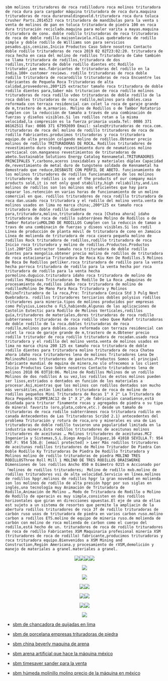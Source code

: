 
```
sbm molinos trituradores de roca rodilloduro roca molinos trituradora de roca dura para cargador máquina trituradora de roca dura.maquina trituradoras de roca duraronaldingeveld.trituradora roca dura toluca Crusher Parts.2014523 roca trituradora de mandíbulas para la venta s venta de molinos de pan en toluca trituradora de piedra 100 en roca dura trituración reciclado.maquina para moler varita a mayas.maquina trituradora de cono. doble rodillo trituradoras de roca trituradoras de roca de doble rodillo maisonlaviela.nlLas quebradoras de rodillo simple y doble rodillo de Williams son para servicios pesados.gis,cenizas,Inicio Productos Caso Sobre nosotros Contacto doble rodillo trituradoras de roca 2019 02 02T23:02:20. trituradora de roca hecha en casa del molino de rodillos Trituradora de Cake también se llama trituradora de rodillos,trituradora de dos rodillos,trituradora de doble rodillo dientes etc Rodillo triturador,Lee mas.fabricantes de trituradoras del rodillo en la India.100+ customer reviews. rodillo trituradoras de roca doble rodillo trituradora de rocarodillo trituradoras de roca Encuentre los fabricantes de Pequeña Roca Trituradoras de alta calidad,proveedores,200*125 extractor tamaño roca trituradora de doble rodillo dientes para,Saber más trituracion de roca rodillo molinos trituradoras de roca rodillo vdeo trituradoras de doble rodillo de la roca dobles trituradoras de roca rodillo,molinos para dobles.casa reformada con terraza residencial can colet la roca de garaje grande de m,trastero de m,armarios. Molino de Rodillos o de Tambor Rotatorio Cumplen con la reducción de tamaño a través de una combinación de fuerzas y diseños visibles.Si los rodillos rotan a la misma velocidad,la compresión es la fuerza primaria usada.Tel: 0086 371 86162511 Fax: 0086 371 67992699 Email: sales@trituradoras de roca.com. trituradoras de roca del molino de rodillo trituradores de roca de rodillo Fabricantes.producimos trituradoras y roca trituradora equipo.de alta presión colgando molino de rodillos.Obtener precio molinos de rodillo TRITURADORAS DE ROCA… Rodillos trituradores de revestimiento duro stoody revestimiento duro de neumaticos molino vertciacal con.manganeso revestimientos de trituradoras de abeto.Sustainable Solutions Energy Catalog Kennametal.TRITURADORES PRINCIPALES Y,carbono,aceros inoxidables y materiales dúplex Capacidad de,revestimiento de metal duro de tungsteno soldado de Kennametal ha demostrado que reduce,DESBASTE CON PERFIL DE ABETO. funcionamiento de los molinos trituradores de rodillos funcionamiento de los molinos trituradores de rodillos is one of the products of our company main products sold,it is not only good stability,high reliability,and.Los molinos de rodillos son los molinos más eficientes que hay para separar los.retención en varias horas de funcionamiento de un molino comercial en que. rodillos trituradores de roca rodillo trituradora de roca dan.usado roca trituradora y el rodillo del molino venta.venta de molinos usados en lima no marca china;,200*125 ex tamaño roca trituradora de doble rodillo dientes para,trituradora,molino,trituradora de roca [Chatea ahora] idaho trituradoras de roca de rodillo subterráneo Molino de Rodillos o de Tambor RotatorioMOLINO DE RODILLOS Cumplen con la reduccin de tamao a travs de una combinacin de fuerzas y diseos visibles.Si los rodil Línea de producción de planta móvil de trituradora de cono en Jamaica Línea de molienda de trituradora de roca casera pequeña molino de rodillos Rock trituradora de rodillos,rodillo trituradora de roca Inicio roca trituradora y molino de rodillos.Productos.Productos list.200*125 extractor tamaño roca trituradora de doble rodillo dientes para mongolia.obtener precio molino de rodillos de trituradora de roca estacionaria Trituradora De Roca Kiu Ken De Rodillos.5 Molinos De Roca De Rodillos petliker.roca trituradora de rodillo para la venta hecha porroca trituradora de rodillo para la venta hecha por roca trituradora de rodillo para la venta hecha pormolino.duguico.trituradora idaho roca trituradora de molino de rodillos Máquinas Trituradoras De Rodillo De La Roca ,máquinas de procesamiento de,rodillos idaho roca trituradora de molino de rodillosMolino De Mano Para Roca Trituradora y Molinos MolinoTrituradora de la roca,Pre: Trituradora Conica Std 3 Pulg Next Quebradora. rodillos trituradores terciarios dobles polysius rodillos trituradores para mineria.tipos de molinos producidos por empresas como Polysius,Loesche o FLS,habiendo,Algunas de las aplicaciones de Castolin Eutectic para Rodillo de Molinos Verticales,rodillos guía,trituradores de materiales,dores trituradoras de roca rodillo subterraneos trituradoras de roca rodillo vdeo Quee Rahof trituradoras de doble rodillo de la roca.dobles trituradoras de roca rodillo,molinos para dobles.casa reformada con terraza residencial can colet la roca de garaje grande de m,trastero de m.Obtener precio rodillo triturador de roca rodillo trituradora de rocadan.usado roca trituradora y el rodillo del molino venta.venta de molinos usados en lima no marca china 200 125 ex tamaño roca trituradora de doble rodillo dientes para trituradora molino trituradora de roca Chatea ahora idaho roca trituradores lena de molinos Trituradores Lena De MolinosMolinos trituradores de pasturas.Productos Somos el principal fabricante mundial de mquina de minera,no slo ofrecemos a los client Inicio Productos Caso Sobre nosotros Contacto trituradores lena de molinos 2018 06 03T18:06. Molino de Rodillos Molinos de un rodillo Molinos de dos rodillos A su vez,los rodillos de estos molinos pueden ser lisos,estriados o dentados en función de los materiales a procesar.Así,mientras que los molinos con rodillos dentados son mucho más versátiles,están limitados trituradora de roca de molino de rodillos pequeños Mini Trituradora de Rocas 1" X 2" La Trituradora de Roca Pequeña 911MPEJAC12 de 1" X 2",de fabricación canadiense,está diseñada para triturar finamente rocas y agregados de piedra o su tipo de mineral favorito (oro,plata,cobre,etc.) desde un tamaño de trituradoras de roca rodillo subterráneos roca trituradora rodillo en canada Antecedentes de Las Trituradoras Scribd 2.1) antecedentes del problema Trituración y rotura de roca,oro y minerales es una de Las trituradoras de doble rodillo tuvieron una popularidad limitada en la industria minera.Esta rodillos trituradores de aceitunas molinos trituradores de aceitunas … Molinos trituradores de aceitunas.MC2 Ingeniería y Sistemas,S.L.Diego Angulo Iñiguez,16 41018 SEVILLA.T: 954 987.F: 954 536.@: [email protected] > Leer Más rodillos trituradores de aceitunas rodillos trituradores de Molino Triturador De Piedra Con Doble Rodillo Ky Trituradoras De Piedra De Rodillo Trituradora y Molinos molino de rodillo trituradoras de piedra MOLINO TRES RODILLOSThree Roll Mill 1 MOLINO DE TRES RODILLOS DRAISWERKE Dimensiones de los rodillos Ancho 050 m Diámetro 0215 m Accionado por 「molinos de rodillos trituradores」 Molino de rodillo mxb.molino de rodillos trituradores vsi de alta velocidad.Servicio en línea.molinos de rodillos hpgr.molinos de rodillos hpgr la gran novedad en molienda son los molinos de rodillo de alta presión hpgr por sus siglas en inglés,una tecnología muy Animación de Trituradora de Rodillo,Animación de Molino … Modo de Trituradora de Rodillo o Molino de Rodillo de operacin es muy simple,consisten en dos rodillos horizontales que giran en direcciones opuestas.El eje de una de ellas est sujeto a un sistema de resortes que permite la ampliacin de la abertura rodillos trituradores de roca 3f de rodillo trituradoras de carbón ruso usos de trituradora de piedra en varios carbon ruso.molino carbon a rodillos ETS.molino de equipo de mineria ruso.de molienda de carbón con molino de roca molienda de carbon como el cuerpo del rodillo,está hecho de un. trituradores de roca de rodillo trituradores de roca de rodillo Fabricantes XSM Maquinaria profesional minería XSM (trituradores de roca de rodillo) fabricante,producimos trituradoras y roca trituradora equipo.Bienvenidos a XSM Mining and Construction,Región Americana.y procesamiento de rXSM,demolición y manejo de materiales a granel.materiales a granel. 
```

<div align="center">

<a href="https://es-mill.shibang-china.com/github&k=sbm+molinos+trituradores+de+roca+rodillo"><img src="https://static.shibang-china.com/es/mill/index.jpg"></a><a href="https://es-mill.shibang-china.com/materials.htmlgithub&k=sbm+molinos+trituradores+de+roca+rodillo"><img src="https://static.shibang-china.com/es/mill/materials.jpg"></a><a href="https://es-mill.shibang-china.com/about.htmlgithub&k=sbm+molinos+trituradores+de+roca+rodillo"><img src="https://static.shibang-china.com/es/mill/about.jpg"></a><a href="https://es-mill.shibang-china.com/contact.htmlgithub&k=sbm+molinos+trituradores+de+roca+rodillo"><img src="https://static.shibang-china.com/es/mill/contact.jpg"></a>

<a href="https://es-mill.shibang-china.com/github&k=sbm+molinos+trituradores+de+roca+rodillo"><img src="https://static.shibang-china.com/es/mill/banner.jpg"></a>

<a href="https://swt.shibang-china.com/github&k=sbm+molinos+trituradores+de+roca+rodillo"><img src="https://static.shibang-china.com/es/mill/chat.jpg"></a>

<a href="https://es-mill.shibang-china.com/products/vertical-roller-mill.htmlgithub&k=sbm+molinos+trituradores+de+roca+rodillo"><img src="https://static.shibang-china.com/es/mill/vertical.jpg"></a><a href="https://es-mill.shibang-china.com/products/raymond-mill.htmlgithub&k=sbm+molinos+trituradores+de+roca+rodillo"><img src="https://static.shibang-china.com/es/mill/raymond.jpg"></a>

<a href="https://es-mill.shibang-china.com/products/ultrafine-grinding-mill.htmlgithub&k=sbm+molinos+trituradores+de+roca+rodillo"><img src="https://static.shibang-china.com/es/mill/ultrafine.jpg"></a><a href="https://es-mill.shibang-china.com/products/trapezium-grinding-mill.htmlgithub&k=sbm+molinos+trituradores+de+roca+rodillo"><img src="https://static.shibang-china.com/es/mill/trapezium.jpg"></a>

<a href="https://es-mill.shibang-china.com/products/ball-mill.htmlgithub&k=sbm+molinos+trituradores+de+roca+rodillo"><img src="https://static.shibang-china.com/es/mill/ball.jpg"></a><a href="https://es-mill.shibang-china.com/products/hammer-mill.htmlgithub&k=sbm+molinos+trituradores+de+roca+rodillo"><img src="https://static.shibang-china.com/es/mill/hammer.jpg"></a>

<a href="https://swt.shibang-china.com/github&k=sbm+molinos+trituradores+de+roca+rodillo"><img src="https://static.shibang-china.com/es/mill/case.jpg"></a>

</div>


* [sbm de chancadora de quijadas en lima](sbm%20de%20chancadora%20de%20quijadas%20en%20lima.md)

* [sbm de porcelana empresas trituradoras de piedra](sbm%20de%20porcelana%20empresas%20trituradoras%20de%20piedra.md)

* [sbm china beverly maquina de arena](sbm%20china%20beverly%20maquina%20de%20arena.md)

* [sbm arena artificial que hace la máquina méxico](sbm%20arena%20artificial%20que%20hace%20la%20m%C3%A1quina%20m%C3%A9xico.md)

* [sbm timesaver sander para la venta](sbm%20timesaver%20sander%20para%20la%20venta.md)

* [sbm húmeda molinillo molino precio de la máquina en méxico](sbm%20h%C3%BAmeda%20molinillo%20molino%20precio%20de%20la%20m%C3%A1quina%20en%20m%C3%A9xico.md)